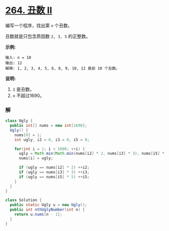 # [264. 丑数 II](https://leetcode-cn.com/problems/ugly-number-ii/)

编写一个程序，找出第 `n` 个丑数。

丑数就是只包含质因数 `2, 3, 5` 的正整数。

**示例:**

```
输入: n = 10
输出: 12
解释: 1, 2, 3, 4, 5, 6, 8, 9, 10, 12 是前 10 个丑数。
```

**说明:**  

1.  `1` 是丑数。
2.  `n` 不超过1690。

### 解

```java
class Ugly {
  public int[] nums = new int[1690];
  Ugly() {
    nums[0] = 1;
    int ugly, i2 = 0, i3 = 0, i5 = 0;

    for(int i = 1; i < 1690; ++i) {
      ugly = Math.min(Math.min(nums[i2] * 2, nums[i3] * 3), nums[i5] * 5);
      nums[i] = ugly;

      if (ugly == nums[i2] * 2) ++i2;
      if (ugly == nums[i3] * 3) ++i3;
      if (ugly == nums[i5] * 5) ++i5;
    }
  }
}

class Solution {
  public static Ugly u = new Ugly();
  public int nthUglyNumber(int n) {
    return u.nums[n - 1];
  }
}
```

